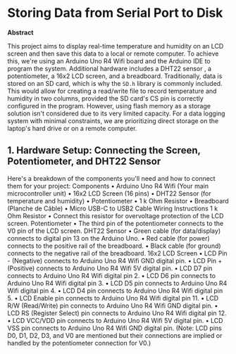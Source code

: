 
# Storing Data from Serial Port to Disk

**Abstract**

This project aims to display real-time temperature and humidity on an LCD screen and then save this data to a local or remote computer.
To achieve this, we're using an  Arduino Uno R4 Wifi board and the  Arduino IDE to program the system. Additional hardware includes a DHT22 sensor , a potentiometer, a 16x2 LCD screen, and a breadboard.
Traditionally, data is stored on an SD card, which is why the `SD.h` library is commonly included. This would allow for creating a read/write file to record temperature and humidity in two columns, provided the SD card's CS pin is correctly configured in the program.
However, using flash memory as a storage solution isn't considered due to its very limited capacity.
For a data logging system with minimal constraints, we are prioritizing direct storage on the laptop's hard drive or on a remote computer.

## 1. Hardware Setup: Connecting the Screen, Potentiometer, and DHT22 Sensor

Here's a breakdown of the components you'll need and how to connect them for your project:
Components
    • Arduino Uno R4 Wifi (Your main microcontroller unit)
    • 16x2 LCD Screen (16 pins)
    • DHT22 Sensor (for temperature and humidity)
    • Potentiometer
    • 1 k Ohm Resistor
    • Breadboard (Planche de Câble)
    • Micro USB-C to USB2 Cable
Wiring Instructions
1 k Ohm Resistor
    • Connect this resistor for overvoltage protection of the LCD screen.
Potentiometer
    • The third pin of the potentiometer connects to the V0 pin of the LCD screen.
DHT22 Sensor
    • Green cable (for data/display) connects to digital pin 13 on the Arduino Uno.
    • Red cable (for power) connects to the positive rail of the breadboard.
    • Black cable (for ground) connects to the negative rail of the breadboard.
16x2 LCD Screen
    • LCD Pin - (Negative) connects to Arduino Uno R4 Wifi GND digital pin.
    • LCD Pin + (Positive) connects to Arduino Uno R4 Wifi 5V digital pin.
    • LCD D7 pin connects to Arduino Uno R4 Wifi digital pin 2.
    • LCD D6 pin connects to Arduino Uno R4 Wifi digital pin 3.
    • LCD D5 pin connects to Arduino Uno R4 Wifi digital pin 4.
    • LCD D4 pin connects to Arduino Uno R4 Wifi digital pin 5.
    • LCD Enable pin connects to Arduino Uno R4 Wifi digital pin 11.
    • LCD R/W (Read/Write) pin connects to Arduino Uno R4 Wifi GND digital pin.
    • LCD RS (Register Select) pin connects to Arduino Uno R4 Wifi digital pin 12.
    • LCD VCC/VDD pin connects to Arduino Uno R4 Wifi 5V digital pin.
    • LCD VSS pin connects to Arduino Uno R4 Wifi GND digital pin.
(Note: LCD pins D0, D1, D2, D3, and V0 are mentioned but their connections are implied or handled by the potentiometer connection for V0.)

